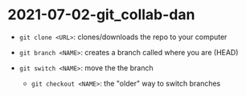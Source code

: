 # 2021-07-02-git_collab-dan

- `git clone <URL>`: clones/downloads the repo to your computer

- `git branch <NAME>`: creates a branch called <NAME> where you are (HEAD)
- `git switch <NAME>`: move the the branch <NAME>
    - `git checkout <NAME>`: the "older" way to switch branches

